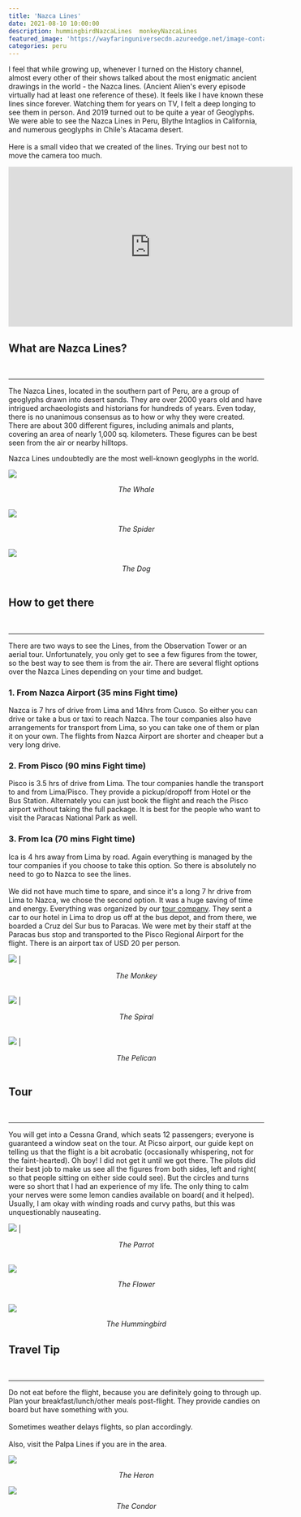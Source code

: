 ```yaml
---
title: 'Nazca Lines'
date: 2021-08-10 10:00:00
description: hummingbirdNazcaLines  monkeyNazcaLines
featured_image: 'https://wayfaringuniversecdn.azureedge.net/image-container/thumbnails/peru/nazcalinesThumbnail.jpg'
categories: peru
---
```


I feel that while growing up, whenever I turned on the History channel, almost every other of their shows talked about the most enigmatic ancient drawings in the world - the Nazca lines. (Ancient Alien's every episode virtually had at least one reference of these). It feels like I have known these lines since forever. Watching them for years on TV, I felt a deep longing to see them in person. And 2019 turned out to be quite a year of Geoglyphs. We were able to see the Nazca Lines in Peru, Blythe Intaglios in California, and numerous geoglyphs in Chile's Atacama desert.
<br><br>
Here is a small video that we created of the lines. Trying our best not to move the camera too much. <br>

<iframe width="560" height="315" src="https://www.youtube.com/embed/fg3QzRVLQrQ?controls=0" frameborder="0" allow="accelerometer; autoplay; encrypted-media; picture-in-picture" allowfullscreen></iframe>

## What are Nazca Lines?
<br>
<hr>
The Nazca Lines, located in the southern part of Peru, are a group of geoglyphs drawn into desert sands. They are over 2000 years old and have intrigued archaeologists and historians for hundreds of years. Even today, there is no unanimous consensus as to how or why they were created. There are about 300 different figures, including animals and plants, covering an area of nearly 1,000 sq. kilometers. These figures can be best seen from the air or nearby hilltops.

Nazca Lines undoubtedly are the most well-known geoglyphs in the world.



![]({{site.data.settings.basic_settings.cdn_url}}/peru/nazcalines/whaleNazcaLines.jpg)
<center class="image-caption"><i>The Whale</i></center>
<br>

![]({{site.data.settings.basic_settings.cdn_url}}/peru/nazcalines/spiderNazcaLines.jpg)
<center class="image-caption"><i>The Spider</i></center>
<br>

![]({{site.data.settings.basic_settings.cdn_url}}/peru/nazcalines/dogNazcaLines.jpg)
<center class="image-caption"><i>The Dog</i></center>
<br>

## How to get there
<br>
<hr>
There are two ways to see the Lines, from the Observation Tower or an aerial tour. Unfortunately, you only get to see a few figures from the tower, so the best way to see them is from the air. There are several flight options over the Nazca Lines depending on your time and budget.<br>


### 1. From Nazca Airport (35 mins Fight time)
Nazca is 7 hrs of drive from Lima and 14hrs from Cusco. So either you can drive or take a bus or taxi to reach Nazca. The tour companies also have arrangements for transport from Lima, so you can take one of them or plan it on your own. The flights from Nazca Airport are shorter and cheaper but a very long drive.

### 2. From Pisco (90 mins Fight time)
Pisco is 3.5 hrs of drive from Lima. The tour companies handle the transport to and from Lima/Pisco. They provide a pickup/dropoff from Hotel or the Bus Station. Alternately you can just book the flight and reach the Pisco airport without taking the full package. It is best for the people who want to visit the Paracas National Park as well.

### 3. From Ica  (70 mins Fight time)
Ica is 4 hrs away from Lima by road. Again everything is managed by the tour companies if you choose to take this option. So there is absolutely no need to go to Nazca to see the lines.
<br><br>
We did not have much time to spare, and since it's a long 7 hr drive from Lima to Nazca, we chose the second option. It was a huge saving of time and energy. Everything was organized by our [tour company](http://www.nazcaflights.com/). They sent a car to our hotel in Lima to drop us off at the bus depot, and from there, we boarded a Cruz del Sur bus to Paracas. We were met by their staff at the Paracas bus stop and transported to the Pisco Regional Airport for the flight.
There is an airport tax of USD 20 per person.
<br>

![]({{site.data.settings.basic_settings.cdn_url}}/peru/nazcalines/monkeyNazcaLines.jpg)             |
<center class="image-caption"><i>The Monkey</i></center>
<br>

![]({{site.data.settings.basic_settings.cdn_url}}/peru/nazcalines/spiralNazcaLines.jpg)             |
<center class="image-caption"><i>The Spiral</i></center>
<br>

![]({{site.data.settings.basic_settings.cdn_url}}/peru/nazcalines/pelicanNazcaLines.jpg)             |
<center class="image-caption"><i>The Pelican</i></center>
<br>

## Tour
<br>
<hr>
You will get into a Cessna Grand, which seats 12 passengers; everyone is guaranteed a window seat on the tour. At Picso airport, our guide kept on telling us that the flight is a bit acrobatic (occasionally whispering, not for the faint-hearted). Oh boy! I did not get it until we got there. The pilots did their best job to make us see all the figures from both sides, left and right( so that people sitting on either side could see). But the circles and turns were so short that I had an experience of my life. The only thing to calm your nerves were some lemon candies available on board( and it helped). Usually, I am okay with winding roads and curvy paths, but this was unquestionably nauseating.
<br>

![]({{site.data.settings.basic_settings.cdn_url}}/peru/nazcalines/parrotNazcaLines.jpg)             |
<center class="image-caption"><i>The Parrot</i></center>
<br>

![]({{site.data.settings.basic_settings.cdn_url}}/peru/nazcalines/flowerNazcaLines.jpg)
<center class="image-caption"><i>The Flower</i></center>
<br>

![]({{site.data.settings.basic_settings.cdn_url}}/peru/nazcalines/hummingbirdNazcaLines.jpg)
<center class="image-caption"><i>The Hummingbird</i></center>


## Travel Tip
<br>
<hr>
Do not eat before the flight, because you are definitely going to through up. Plan your breakfast/lunch/other meals post-flight. They provide candies on board but have something with you.<br><br>
Sometimes weather delays flights, so plan accordingly.<br><br>
Also, visit the Palpa Lines if you are in the area.<br>

![]({{site.data.settings.basic_settings.cdn_url}}/peru/nazcalines/hummingbirdNazcaLines.jpg)
<center class="image-caption"><i>The Heron</i></center>


![]({{site.data.settings.basic_settings.cdn_url}}/peru/nazcalines/condorNazcaLines.jpg)
<center class="image-caption"><i>The Condor</i></center>




